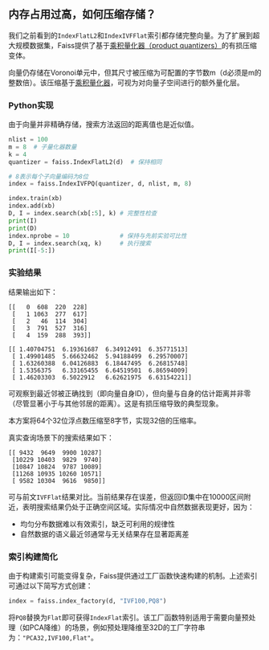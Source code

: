 ## 内存占用过高，如何压缩存储？

我们之前看到的`IndexFlatL2`和`IndexIVFFlat`索引都存储完整向量。为了扩展到超大规模数据集，Faiss提供了基于[乘积量化器（product quantizers）](./extras/product-quantizer.md)的有损压缩变体。

向量仍存储在Voronoi单元中，但其尺寸被压缩为可配置的字节数m（d必须是m的整数倍）。该压缩基于[乘积量化器](https://hal.archives-ouvertes.fr/file/index/docid/514462/filename/paper_hal.pdf)，可视为对向量子空间进行的额外量化层。

### Python实现

由于向量并非精确存储，搜索方法返回的距离值也是近似值。

```python
nlist = 100
m = 8  # 子量化器数量
k = 4
quantizer = faiss.IndexFlatL2(d)  # 保持相同

# 8表示每个子向量编码为8位
index = faiss.IndexIVFPQ(quantizer, d, nlist, m, 8)

index.train(xb)
index.add(xb)
D, I = index.search(xb[:5], k) # 完整性检查
print(I)
print(D)
index.nprobe = 10              # 保持与先前实验可比性
D, I = index.search(xq, k)     # 执行搜索
print(I[-5:])
```

### 实验结果

结果输出如下：

```
[[   0  608  220  228]
 [   1 1063  277  617]
 [   2   46  114  304]
 [   3  791  527  316]
 [   4  159  288  393]]

[[ 1.40704751  6.19361687  6.34912491  6.35771513]
 [ 1.49901485  5.66632462  5.94188499  6.29570007]
 [ 1.63260388  6.04126883  6.18447495  6.26815748]
 [ 1.5356375   6.33165455  6.64519501  6.86594009]
 [ 1.46203303  6.5022912   6.62621975  6.63154221]]
```

可观察到最近邻被正确找到（即向量自身ID），但向量与自身的估计距离并非零（尽管显著小于与其他邻居的距离）。这是有损压缩导致的典型现象。

本方案将64个32位浮点数压缩至8字节，实现32倍的压缩率。

真实查询场景下的搜索结果如下：

```
[[ 9432  9649  9900 10287]
 [10229 10403  9829  9740]
 [10847 10824  9787 10089]
 [11268 10935 10260 10571]
 [ 9582 10304  9616  9850]]
```

可与前文`IVFFlat`结果对比。当前结果存在误差，但返回ID集中在10000区间附近，表明搜索结果仍处于正确空间区域。实际情况中自然数据表现更好，因为：

- 均匀分布数据难以有效索引，缺乏可利用的规律性
- 自然数据的语义最近邻通常与无关结果存在显著距离差

### 索引构建简化

由于构建索引可能变得复杂，Faiss提供通过工厂函数快速构建的机制。上述索引可通过以下简写方式创建：

```python
index = faiss.index_factory(d, "IVF100,PQ8")
```

将`PQ8`替换为`Flat`即可获得`IndexFlat`索引。该工厂函数特别适用于需要向量预处理（如PCA降维）的场景，例如预处理降维至32D的工厂字符串为：`"PCA32,IVF100,Flat"`。
